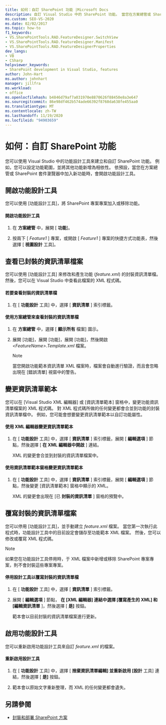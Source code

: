 ```yaml
---
title: 如何：自訂 SharePoint 功能 |Microsoft Docs
description: 自訂 Visual Studio 中的 SharePoint 功能。 當您在方案總管或 SharePoint 套件瀏覽器中加入新功能時，會開啟功能設計工具。
ms.custom: SEO-VS-2020
ms.date: 02/02/2017
ms.topic: how-to
f1_keywords:
- VS.SharePointTools.RAD.FeatureDesigner.SwitchView
- VS.SharePointTools.RAD.featureDesigner.Manifest
- VS.SharePointTools.RAD.FeatureDesignerProperties
dev_langs:
- VB
- CSharp
helpviewer_keywords:
- SharePoint development in Visual Studio, features
author: John-Hart
ms.author: johnhart
manager: jillfra
ms.workload:
- office
ms.openlocfilehash: b4846d79af7a031970e8870626f88450e8a3e647
ms.sourcegitcommit: 86e98df462b574ade66392f8760da638fe455aa0
ms.translationtype: MT
ms.contentlocale: zh-TW
ms.lasthandoff: 11/19/2020
ms.locfileid: "94903659"
---
```

# <a name="how-to-customize-a-sharepoint-feature"></a>如何：自訂 SharePoint 功能
  您可以使用 Visual Studio 中的功能設計工具來建立和自訂 SharePoint 功能。 例如，您可以設定功能範圍，並將其他功能新增為相依性。 依預設，當您在方案總管或 SharePoint 套件瀏覽器中加入新功能時，會開啟功能設計工具。

## <a name="opening-the-feature-designer"></a>開啟功能設計工具
 您可以使用 [功能設計工具]，將 SharePoint 專案專案加入或移除功能。

#### <a name="to-open-the-feature-designer"></a>開啟功能設計工具

1. 在 **方案總管** 中，展開 [ **功能**]。

2. 按兩下 [ *Feature1* ] 專案，或開啟 [ *Feature1* ] 專案的快捷方式功能表，然後選擇 [ **視圖設計** 工具]。

## <a name="view-the-packaged-manifest-file"></a>查看已封裝的資訊清單檔案
 您可以使用 [功能設計工具] 來修改和產生功能 (*feature.xml*) 的封裝資訊清單檔。 然後，您可以在 Visual Studio 中查看此檔案的 XML 程式碼。

#### <a name="to-view-the-packaged-manifest-file"></a>若要查看封裝的資訊清單檔

1. 在 [ **功能設計** 工具] 中，選擇 [ **資訊清單** ] 索引標籤。

#### <a name="to-view-the-packaged-manifest-file-by-using-solution-explorer"></a>使用方案總管來查看封裝的資訊清單檔

1. 在 **方案總管** 中，選擇 [ **顯示所有** 檔案] 圖示。

2. 展開 [功能]，展開 [功能]，展開 [功能]，然後開啟 *\<FeatureName>.Template.xml* 檔案。

    > [!NOTE]
    > 當您開啟功能範本資訊清單 XML 檔案時，檔案會自動進行驗證，而且會忽略出現在 [錯誤清單] 視窗中的警告。

## <a name="change-the-manifest-template"></a>變更資訊清單範本
 您可以在 [Visual Studio XML 編輯器] 或 [資訊清單範本] 窗格中，變更功能資訊清單檔案的 XML 程式碼。 對 XML 程式碼所做的任何變更都會合並到功能的封裝資訊清單檔中。 例如，您可能會想要變更資訊清單範本以自訂功能屬性。

#### <a name="to-change-the-manifest-template-by-using-the-xml-editor"></a>使用 XML 編輯器變更資訊清單範本

1. 在 [ **功能設計** 工具] 中，選擇 [ **資訊清單** ] 索引標籤，展開 [ **編輯選項** ] 節點，然後選擇 [ **在 XML 編輯器中開啟** ] 連結。

     XML 的變更會合並到封裝的資訊清單檔案中。

#### <a name="to-change-the-manifest-template-by-using-the-manifest-template-pane"></a>使用資訊清單範本窗格變更資訊清單範本

1. 在 [ **功能設計** 工具] 中，選擇 [ **資訊清單** ] 索引標籤，展開 [ **編輯選項** ] 節點，然後變更 [資訊清單範本] 窗格中顯示的 XML。

     XML 的變更會出現在 [已 **封裝的資訊清單** ] 窗格的預覽中。

## <a name="overwrite-the-packaged-manifest-file"></a>覆寫封裝的資訊清單檔案
 您可以停用 [功能設計工具]，並手動建立 *feature.xml* 檔案。 當您第一次執行此程式時，功能設計工具中的目前設定會儲存至功能範本 XML 檔案。 然後，您可以修改或覆寫 XML 程式碼。

> [!NOTE]
> 如果您在功能設計工具停用時，于 XML 檔案中新增或移除 SharePoint 專案專案，則不會封裝這些專案專案。

#### <a name="to-overwrite-packaged-manifest-file-by-disabling-the-designer"></a>停用設計工具以覆寫封裝的資訊清單檔

1. 在 [ **功能設計** 工具] 中，選擇 [ **資訊清單** ] 索引標籤。

2. 展開 [ **編輯選項** ] 節點， **在 [XML 編輯器] 連結中選擇 [覆寫產生的 XML] 和 [編輯資訊清單** ]，然後選擇 [ **是]** 按鈕。

     範本會以目前封裝的資訊清單檔案進行更新。

## <a name="enable-the-feature-designer"></a>啟用功能設計工具
 您可以重新啟用功能設計工具來自訂 *feature.xml* 的檔案。

#### <a name="to-re-enable-the-designer"></a>重新啟用設計工具

1. 在 [ **功能設計** 工具] 中，選擇 [ **捨棄資訊清單編輯] 並重新啟用 [設計** 工具] 連結，然後選擇 [ **是]** 按鈕。

2. 範本會以原始文字重新整理，而 XML 的任何變更都會遺失。

## <a name="see-also"></a>另請參閱
- [封裝和部署 SharePoint 方案](../sharepoint/packaging-and-deploying-sharepoint-solutions.md)
